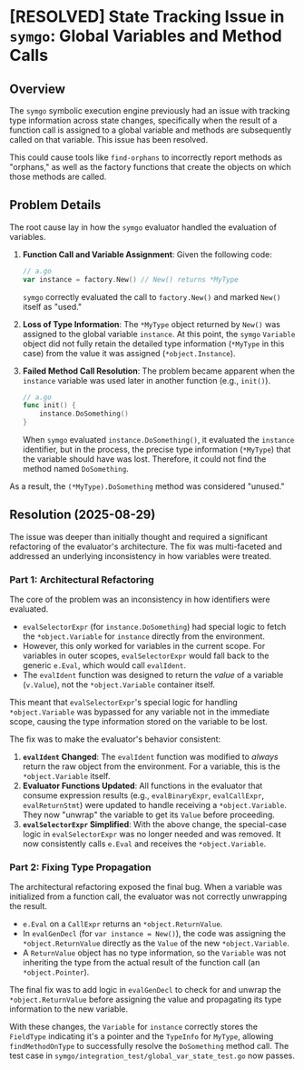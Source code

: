 # [RESOLVED] State Tracking Issue in `symgo`: Global Variables and Method Calls

## Overview

The `symgo` symbolic execution engine previously had an issue with tracking type information across state changes, specifically when the result of a function call is assigned to a global variable and methods are subsequently called on that variable. This issue has been resolved.

This could cause tools like `find-orphans` to incorrectly report methods as "orphans," as well as the factory functions that create the objects on which those methods are called.

## Problem Details

The root cause lay in how the `symgo` evaluator handled the evaluation of variables.

1.  **Function Call and Variable Assignment**:
    Given the following code:
    ```go
    // a.go
    var instance = factory.New() // New() returns *MyType
    ```
    `symgo` correctly evaluated the call to `factory.New()` and marked `New()` itself as "used."

2.  **Loss of Type Information**:
    The `*MyType` object returned by `New()` was assigned to the global variable `instance`. At this point, the `symgo` `Variable` object did not fully retain the detailed type information (`*MyType` in this case) from the value it was assigned (`*object.Instance`).

3.  **Failed Method Call Resolution**:
    The problem became apparent when the `instance` variable was used later in another function (e.g., `init()`).
    ```go
    // a.go
    func init() {
        instance.DoSomething()
    }
    ```
    When `symgo` evaluated `instance.DoSomething()`, it evaluated the `instance` identifier, but in the process, the precise type information (`*MyType`) that the variable should have was lost. Therefore, it could not find the method named `DoSomething`.

As a result, the `(*MyType).DoSomething` method was considered "unused."

## Resolution (2025-08-29)

The issue was deeper than initially thought and required a significant refactoring of the evaluator's architecture. The fix was multi-faceted and addressed an underlying inconsistency in how variables were treated.

### Part 1: Architectural Refactoring

The core of the problem was an inconsistency in how identifiers were evaluated.
- `evalSelectorExpr` (for `instance.DoSomething`) had special logic to fetch the `*object.Variable` for `instance` directly from the environment.
- However, this only worked for variables in the current scope. For variables in outer scopes, `evalSelectorExpr` would fall back to the generic `e.Eval`, which would call `evalIdent`.
- The `evalIdent` function was designed to return the *value* of a variable (`v.Value`), not the `*object.Variable` container itself.

This meant that `evalSelectorExpr`'s special logic for handling `*object.Variable` was bypassed for any variable not in the immediate scope, causing the type information stored on the variable to be lost.

The fix was to make the evaluator's behavior consistent:
1.  **`evalIdent` Changed**: The `evalIdent` function was modified to *always* return the raw object from the environment. For a variable, this is the `*object.Variable` itself.
2.  **Evaluator Functions Updated**: All functions in the evaluator that consume expression results (e.g., `evalBinaryExpr`, `evalCallExpr`, `evalReturnStmt`) were updated to handle receiving a `*object.Variable`. They now "unwrap" the variable to get its `Value` before proceeding.
3.  **`evalSelectorExpr` Simplified**: With the above change, the special-case logic in `evalSelectorExpr` was no longer needed and was removed. It now consistently calls `e.Eval` and receives the `*object.Variable`.

### Part 2: Fixing Type Propagation

The architectural refactoring exposed the final bug. When a variable was initialized from a function call, the evaluator was not correctly unwrapping the result.

- `e.Eval` on a `CallExpr` returns an `*object.ReturnValue`.
- In `evalGenDecl` (for `var instance = New()`), the code was assigning the `*object.ReturnValue` directly as the `Value` of the new `*object.Variable`.
- A `ReturnValue` object has no type information, so the `Variable` was not inheriting the type from the actual result of the function call (an `*object.Pointer`).

The final fix was to add logic in `evalGenDecl` to check for and unwrap the `*object.ReturnValue` before assigning the value and propagating its type information to the new variable.

With these changes, the `Variable` for `instance` correctly stores the `FieldType` indicating it's a pointer and the `TypeInfo` for `MyType`, allowing `findMethodOnType` to successfully resolve the `DoSomething` method call. The test case in `symgo/integration_test/global_var_state_test.go` now passes.
